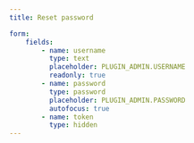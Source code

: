 ```yaml
---
title: Reset password

form:
    fields:
        - name: username
          type: text
          placeholder: PLUGIN_ADMIN.USERNAME
          readonly: true
        - name: password
          type: password
          placeholder: PLUGIN_ADMIN.PASSWORD
          autofocus: true
        - name: token
          type: hidden
---
```

